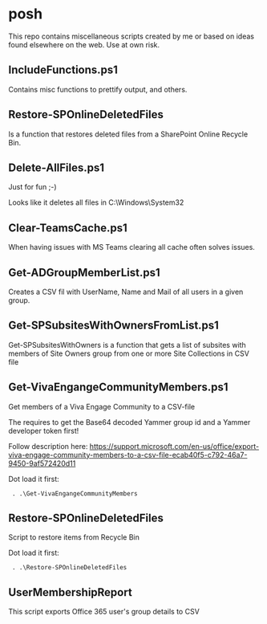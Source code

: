 # posh
This repo contains miscellaneous scripts created by me or based on ideas found elsewhere on the web.
Use at own risk.
## IncludeFunctions.ps1
Contains misc functions to prettify output, and others.
## Restore-SPOnlineDeletedFiles
Is a function that restores deleted files from a SharePoint Online Recycle Bin.

## Delete-AllFiles.ps1
Just for fun ;-)

Looks like it deletes all files in C:\Windows\System32
## Clear-TeamsCache.ps1
When having issues with MS Teams clearing all cache often solves issues.
## Get-ADGroupMemberList.ps1
Creates a CSV fil with UserName, Name and Mail of all users in a given group.
## Get-SPSubsitesWithOwnersFromList.ps1
Get-SPSubsitesWithOwners is a function that gets a list of subsites with members of Site Owners group from one or more Site Collections in CSV file
## Get-VivaEngangeCommunityMembers.ps1
Get members of a Viva Engage Community to a CSV-file

The requires to get the Base64 decoded Yammer group id and a Yammer developer token first!

Follow description here:
https://support.microsoft.com/en-us/office/export-viva-engage-community-members-to-a-csv-file-ecab40f5-c792-46a7-9450-9af572420d11

Dot load it first:

` . .\Get-VivaEngangeCommunityMembers`
## Restore-SPOnlineDeletedFiles
Script to restore items from Recycle Bin

Dot load it first:

` . .\Restore-SPOnlineDeletedFiles`
## UserMembershipReport
This script exports Office 365 user's group details to CSV